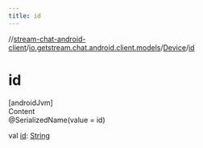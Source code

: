 ```yaml
---
title: id
---
```

//[stream-chat-android-client](../../../index.md)/[io.getstream.chat.android.client.models](../index.md)/[Device](index.md)/[id](id.md)



# id  
[androidJvm]  
Content  
@SerializedName(value = id)  
  
val [id](id.md): [String](https://kotlinlang.org/api/latest/jvm/stdlib/kotlin/-string/index.html)  



